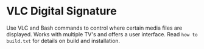 # VLC Digital Signature
Use VLC and Bash commands to control where certain media files are displayed. Works with multiple TV's and offers a user interface. Read `how to build.txt` for details on build and installation.
